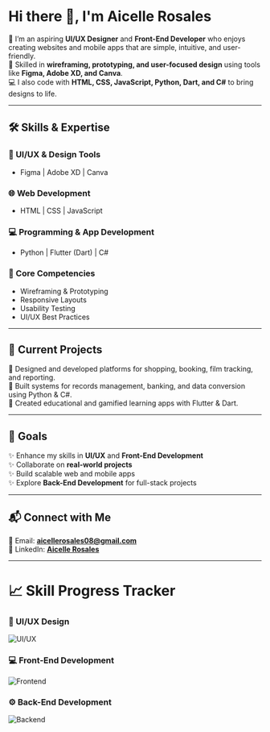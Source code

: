 # Hi there 👋, I'm Aicelle Rosales  

🌸 I’m an aspiring **UI/UX Designer** and **Front-End Developer** who enjoys creating websites and mobile apps that are simple, intuitive, and user-friendly.  
🎨 Skilled in **wireframing, prototyping, and user-focused design** using tools like **Figma, Adobe XD, and Canva**.  
💻 I also code with **HTML, CSS, JavaScript, Python, Dart, and C#** to bring designs to life.  

---

## 🛠️ Skills & Expertise  

### 🎨 UI/UX & Design Tools  
- Figma | Adobe XD | Canva  

### 🌐 Web Development  
- HTML | CSS | JavaScript  

### 💻 Programming & App Development  
- Python | Flutter (Dart) | C#  

### 🔑 Core Competencies  
- Wireframing & Prototyping  
- Responsive Layouts  
- Usability Testing  
- UI/UX Best Practices  

---

## 🚀 Current Projects  

📌 Designed and developed platforms for shopping, booking, film tracking, and reporting.  
📌 Built systems for records management, banking, and data conversion using Python & C#.  
📌 Created educational and gamified learning apps with Flutter & Dart.  

---

## 🎯 Goals  
✨ Enhance my skills in **UI/UX** and **Front-End Development**  
✨ Collaborate on **real-world projects**  
✨ Build scalable web and mobile apps  
✨ Explore **Back-End Development** for full-stack projects  

---

## 📬 Connect with Me  
📧 Email: **aicellerosales08@gmail.com**  
🔗 LinkedIn: [**Aicelle Rosales**](https://www.linkedin.com)  

---
# 📈 Skill Progress Tracker  

### 🎨 UI/UX Design  
![UI/UX](https://img.shields.io/badge/Progress-80%25-pink?style=for-the-badge)  

### 💻 Front-End Development  
![Frontend](https://img.shields.io/badge/Progress-60%25-blue?style=for-the-badge)  

### ⚙️ Back-End Development  
![Backend](https://img.shields.io/badge/Progress-30%25-orange?style=for-the-badge)  

